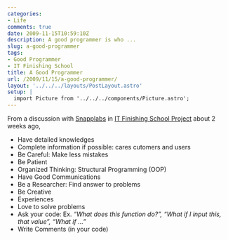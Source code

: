 ```yaml
---
categories:
- Life
comments: true
date: 2009-11-15T10:59:10Z
description: A good programmer is who ...
slug: a-good-programmer
tags:
- Good Programmer
- IT Finishing School
title: A Good Programmer
url: /2009/11/15/a-good-programmer/
layout: '../../../layouts/PostLayout.astro'
setup: |
  import Picture from '../../../components/Picture.astro';
---
```


From a discussion with [Snapplabs](http://www.snapplabs.com/) in [IT Finishing School Project](http://www.doc.eng.cmu.ac.th/~fs/) about 2 weeks ago,

  * Have detailed knowledges
  * Complete information if possible: cares cutomers and users
  * Be Careful: Make less mistakes
  * Be Patient
  * Organized Thinking: Structural Programming (OOP)
  * Have Good Communications
  * Be a Researcher: Find answer to problems
  * Be Creative
  * Experiences
  * Love to solve problems
  * Ask your code: Ex. _“What does this function do?”, “What if I input this, that value”, “What if …”_
  * Write Comments (in your code)

